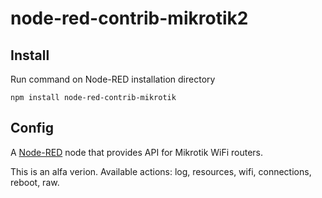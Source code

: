 node-red-contrib-mikrotik2
==========================

Install
-------
Run command on Node-RED installation directory

	npm install node-red-contrib-mikrotik
	
Config
-------

<p>A <a href="http://nodered.org" target="_new">Node-RED</a> node that provides API for Mikrotik WiFi routers.</p>
This is an alfa verion. Available actions: log, resources, wifi, connections, reboot, raw.
  
